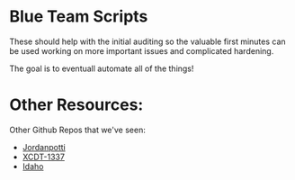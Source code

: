 # Blue Team Scripts
These should help with the initial auditing so the valuable first minutes can be used working on more important issues and complicated hardening. 

The goal is to eventuall automate all of the things!

# Other Resources:
Other Github Repos that we've seen:

- [Jordanpotti](https://github.com/jordanpotti/ccdc)
- [XCDT-1337](https://github.com/XCDT-1337/scripts)
- [Idaho](https://github.com/GhostofGoes/ui-prccdc)
